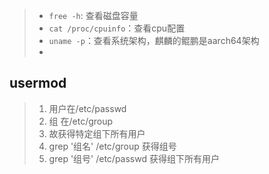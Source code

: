 > - `free -h`: 查看磁盘容量
> - `cat /proc/cpuinfo`：查看cpu配置
> - `uname -p`：查看系统架构，麒麟的鲲鹏是aarch64架构
> - 

## usermod

> 1. 用户在/etc/passwd
> 2. 组 在/etc/group 
> 3. 故获得特定组下所有用户 
> 4. grep '组名' /etc/group 获得组号 
> 5. grep '组号' /etc/passwd 获得组下所有用户